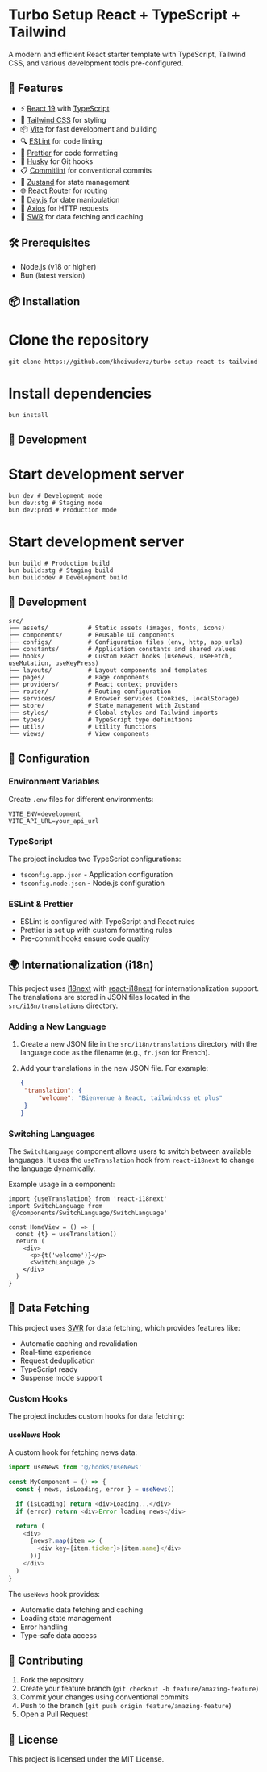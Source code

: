 # Turbo Setup React + TypeScript + Tailwind

A modern and efficient React starter template with TypeScript, Tailwind CSS, and various development tools pre-configured.

## 🚀 Features

- ⚡️ [React 19](https://react.dev/) with [TypeScript](https://www.typescriptlang.org/)
- 🎨 [Tailwind CSS](https://tailwindcss.com/) for styling
- 📦 [Vite](https://vitejs.dev/) for fast development and building
- 🔍 [ESLint](https://eslint.org/) for code linting
- 💅 [Prettier](https://prettier.io/) for code formatting
- 🐶 [Husky](https://typicode.github.io/husky/) for Git hooks
- 📋 [Commitlint](https://commitlint.js.org/) for conventional commits
- 🏪 [Zustand](https://zustand-demo.pmnd.rs/) for state management
- 🌐 [React Router](https://reactrouter.com/) for routing
- 📅 [Day.js](https://day.js.org/) for date manipulation
- 🔄 [Axios](https://axios-http.com/) for HTTP requests
- 🔄 [SWR](https://swr.vercel.app/) for data fetching and caching

## 🛠️ Prerequisites

- Node.js (v18 or higher)
- Bun (latest version)

## 📦 Installation

# Clone the repository

```
git clone https://github.com/khoivudevz/turbo-setup-react-ts-tailwind
```

# Install dependencies

```
bun install
```

## 🚀 Development

# Start development server

```
bun dev # Development mode
bun dev:stg # Staging mode
bun dev:prod # Production mode
```

# Start development server

```
bun build # Production build
bun build:stg # Staging build
bun build:dev # Development build
```

## 📁 Development

```
src/
├── assets/           # Static assets (images, fonts, icons)
├── components/       # Reusable UI components
├── configs/          # Configuration files (env, http, app urls)
├── constants/        # Application constants and shared values
├── hooks/            # Custom React hooks (useNews, useFetch, useMutation, useKeyPress)
├── layouts/          # Layout components and templates
├── pages/            # Page components
├── providers/        # React context providers
├── router/           # Routing configuration
├── services/         # Browser services (cookies, localStorage)
├── store/            # State management with Zustand
├── styles/           # Global styles and Tailwind imports
├── types/            # TypeScript type definitions
├── utils/            # Utility functions
└── views/            # View components
```

## 🔧 Configuration

### Environment Variables

Create `.env` files for different environments:

```
VITE_ENV=development
VITE_API_URL=your_api_url
```

### TypeScript

The project includes two TypeScript configurations:

- `tsconfig.app.json` - Application configuration
- `tsconfig.node.json` - Node.js configuration

### ESLint & Prettier

- ESLint is configured with TypeScript and React rules
- Prettier is set up with custom formatting rules
- Pre-commit hooks ensure code quality

## 🌍 Internationalization (i18n)

This project uses [i18next](https://www.i18next.com/) with [react-i18next](https://react.i18next.com/) for internationalization support. The translations are stored in JSON files located in the `src/i18n/translations` directory.

### Adding a New Language

1. Create a new JSON file in the `src/i18n/translations` directory with the language code as the filename (e.g., `fr.json` for French).

2. Add your translations in the new JSON file. For example:

   ```json
   {
   	"translation": {
   		"welcome": "Bienvenue à React, tailwindcss et plus"
   	}
   }
   ```

### Switching Languages

The `SwitchLanguage` component allows users to switch between available languages. It uses the `useTranslation` hook from `react-i18next` to change the language dynamically.

Example usage in a component:

```typescript:src/views/HomeView/HomeView.tsx
import {useTranslation} from 'react-i18next'
import SwitchLanguage from '@/components/SwitchLanguage/SwitchLanguage'

const HomeView = () => {
  const {t} = useTranslation()
  return (
    <div>
      <p>{t('welcome')}</p>
      <SwitchLanguage />
    </div>
  )
}
```

## 📡 Data Fetching

This project uses [SWR](https://swr.vercel.app/) for data fetching, which provides features like:

- Automatic caching and revalidation
- Real-time experience
- Request deduplication
- TypeScript ready
- Suspense mode support

### Custom Hooks

The project includes custom hooks for data fetching:

#### useNews Hook

A custom hook for fetching news data:

```typescript
import useNews from '@/hooks/useNews'

const MyComponent = () => {
  const { news, isLoading, error } = useNews()

  if (isLoading) return <div>Loading...</div>
  if (error) return <div>Error loading news</div>

  return (
    <div>
      {news?.map(item => (
        <div key={item.ticker}>{item.name}</div>
      ))}
    </div>
  )
}
```

The `useNews` hook provides:

- Automatic data fetching and caching
- Loading state management
- Error handling
- Type-safe data access

## 🤝 Contributing

1. Fork the repository
2. Create your feature branch (`git checkout -b feature/amazing-feature`)
3. Commit your changes using conventional commits
4. Push to the branch (`git push origin feature/amazing-feature`)
5. Open a Pull Request

## 📄 License

This project is licensed under the MIT License.
